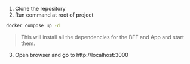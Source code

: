 1. Clone the repository
2. Run command at root of project

```bash
docker compose up -d
```

> This will install all the dependencies for the BFF and App and start them.

3. Open browser and go to http://localhost:3000
